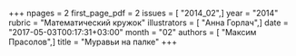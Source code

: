 +++
npages = 2
first_page_pdf = 2
issues = [ "2014_02",]
year = "2014"
rubric = "Математический кружок"
illustrators = [ "Анна Горлач",]
date = "2017-05-03T00:17:31+03:00"
month = "02"
authors = [ "Максим Прасолов",]
title = "Муравьи на палке"
+++
